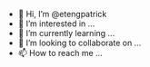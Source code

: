 - 👋 Hi, I’m @etengpatrick
- 👀 I’m interested in ...
- 🌱 I’m currently learning ...
- 💞️ I’m looking to collaborate on ...
- 📫 How to reach me ...

<!---
etengpatrick/etengpatrick is a ✨ special ✨ repository because its `README.md` (this file) appears on your GitHub profile.
You can click the Preview link to take a look at your changes.
--->
